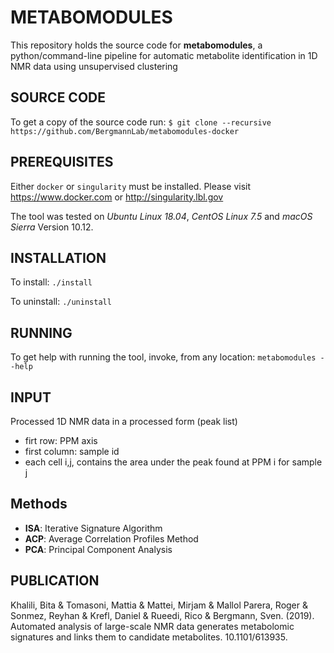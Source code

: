 # METABOMODULES
This repository holds the source code for **metabomodules**, a python/command-line pipeline for 
automatic metabolite identification in 1D NMR data using unsupervised clustering

## SOURCE CODE
To get a copy of the source code run:
```$ git clone --recursive https://github.com/BergmannLab/metabomodules-docker```

## PREREQUISITES
Either ```docker``` or ```singularity``` must be installed. Please visit https://www.docker.com or http://singularity.lbl.gov

The tool was tested on *Ubuntu Linux 18.04*, *CentOS Linux 7.5* and *macOS Sierra* Version 10.12.

## INSTALLATION
To install: ```./install```

To uninstall: ```./uninstall```

## RUNNING
To get help with running the tool, invoke, from any location: ```metabomodules --help```

## INPUT
Processed 1D NMR data in a processed form (peak list)
* firt row: PPM axis
* first column: sample id
* each cell i,j, contains the area under the peak found at PPM i for sample j

## Methods
* **ISA**: Iterative Signature Algorithm
* **ACP**: Average Correlation Profiles Method
* **PCA**: Principal Component Analysis

## PUBLICATION
Khalili, Bita & Tomasoni, Mattia & Mattei, Mirjam & Mallol Parera, Roger & Sonmez, Reyhan & Krefl, Daniel & Rueedi, Rico & Bergmann, Sven. (2019). Automated analysis of large-scale NMR data generates metabolomic signatures and links them to candidate metabolites. 10.1101/613935.
